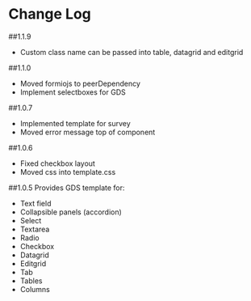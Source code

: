 # Change Log
##1.1.9
- Custom class name can be passed into table, datagrid and editgrid

##1.1.0
- Moved formiojs to peerDependency
- Implement selectboxes for GDS

##1.0.7
- Implemented template for survey
- Moved error message top of component

##1.0.6
- Fixed checkbox layout
- Moved css into template.css

##1.0.5
Provides GDS template for:
* Text field
* Collapsible panels (accordion)
* Select
* Textarea
* Radio
* Checkbox
* Datagrid
* Editgrid
* Tab
* Tables
* Columns